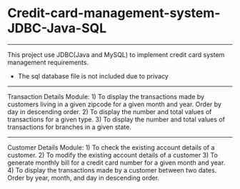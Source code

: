 # Credit-card-management-system-JDBC-Java-SQL
----------------------------------------------------------------
This project use JDBC(Java and MySQL) to implement credit card system management requirements.

* The sql database file is not included due to privacy


------------------------

Transaction Details Module:
    1) To display the transactions made by customers living in a given zipcode for a given month and year. Order by day in descending order.
    2) To display the number and total values of transactions for a given type.
    3) To display the number and total values of transactions for branches in a given state.
    
    

------------------------    
Customer Details Module:
    1) To check the existing account details of a customer.
    2) To modify the existing account details of a customer
    3) To generate monthly bill for a credit card number for a given month and year.
    4) To display the transactions made by a customer between two dates. Order by year, month, and day in descending order.
